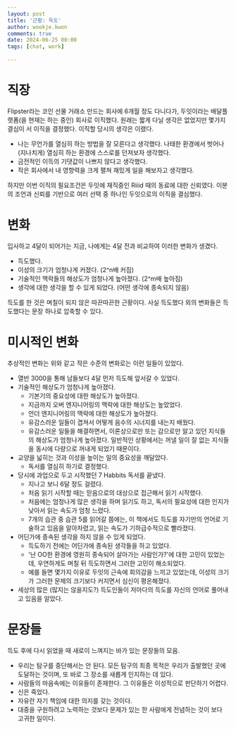 ```yaml
---  
layout: post  
title: '근황: 득도'  
author: wookje.kwon  
comments: true  
date: 2024-06-25 00:00  
tags: [chat, work]  
  
---  
```


# 직장

Flipster라는 코인 선물 거래소 만드는 회사에 6개월 정도 다니다가, 두잇이라는 배달플랫폼(을 현재는 하는 중인) 회사로 이직했다. 원래는 짧게 다닐 생각은 없었지만 몇가지 결심이 서 이직을 결정했다. 이직할 당시의 생각은 이랬다.

- 나는 무언가를 열심히 하는 방법을 잘 모른다고 생각했다. 나태한 환경에서 벗어나 (지나치게) 열심히 하는 환경에 스스로를 던져보자 생각했다.
- 금전적인 이득의 기댓값이 나쁘지 않다고 생각했다.
- 작은 회사에서 내 영향력을 크게 펼쳐 재밌게 일을 해보자고 생각했다.

하지만 이번 이직의 필요조건은 두잇에 재직중인 Riiid 때의 동료에 대한 신뢰였다. 이분의 조언과 신뢰를 기반으로 여러 선택 중 하나인 두잇으로의 이직을 결심했다.

# 변화

입사하고 4달이 되어가는 지금, 나에게는 4달 전과 비교하여 이러한 변화가 생겼다.

- 득도했다.
- 이성의 크기가 엄청나게 커졌다. (2^n배 커짐)
- 기술적인 맥락들의 해상도가 엄청나게 높아졌다. (2^m배 높아짐)
- 생각에 대한 생각을 할 수 있게 되었다. (어떤 생각에 종속되지 않음)

득도를 한 것은 며칠이 되지 않은 따끈따끈한 근황이다. 사실 득도했다 외의 변화들은 득도했다는 문장 하나로 압축할 수 있다.

# 미시적인 변화

추상적인 변화는 위와 같고 작은 수준의 변화로는 이런 일들이 있었다.

- 열반 3000을 통해 남들보다 4달 먼저 득도해 앞서갈 수 있었다.
- 기술적인 해상도가 엄청나게 높아졌다.
    - 기본기의 중요성에 대한 해상도가 높아졌다.
    - 지금까지 오버 엔지니어링의 맥락에 대한 해상도는 높았었다.
    - 언더 엔지니어링의 맥락에 대한 해상도가 높아졌다.
    - 유감스러운 일들이 겹쳐서 어떻게 음수의 시너지를 내는지 배웠다.
    - 유감스러운 일들을 해결하면서, 이론상으로만 또는 감으로만 알고 있던 지식들의 해상도가 엄청나게 높아졌다. 일반적인 상황에서는 꺼낼 일이 잘 없는 지식들을 동시에 다량으로 꺼내게 되었기 때문이다.
- 교양을 넓히는 것과 이성을 높이는 일의 중요성을 깨달았다.
    - 독서를 열심히 하기로 결정했다.
- 당시에 과업으로 두고 시작했던 7 Habbits 독서를 끝냈다.
    - 지나고 보니 6달 정도 걸렸다.
    - 처음 읽기 시작할 때는 믿음으로의 대상으로 접근해서 읽기 시작했다.
    - 처음에는 엄청나게 많은 생각을 하며 읽기도 하고, 독서의 필요성에 대한 인지가 낮아서 읽는 속도가 엄청 느렸다.
    - 7개의 습관 중 습관 5를 읽어갈 쯤에는, 이 책에서도 득도를 자기만의 언어로 기술하고 있음을 알아차렸고, 읽는 속도가 기하급수적으로 빨라졌다.
- 어딘가에 종속된 생각을 하지 않을 수 있게 되었다.
    - 득도하기 전에는 어딘가에 종속된 생각들을 하고 있었다.
    - '난 OO한 환경에 영원히 종속되어 살아가는 사람인가?'에 대한 고민이 있었는데, 우연하게도 며칠 뒤 득도하면서 그러한 고민이 해소되었다.
    - 예를 들면 몇가지 이유로 두잇의 근속에 회의감을 느끼고 있었는데, 이성의 크기가 그러한 문제의 크기보다 커지면서 심신이 평온해졌다.
- 세상의 많은 (많지는 않을지도?) 득도인들이 저마다의 득도를 자신의 언어로 풀어내고 있음을 알았다.

# 문장들

득도 후에 다시 읽었을 때 새로이 느껴지는 바가 있는 문장들의 모음.

- 우리는 탐구를 중단해서는 안 된다. 모든 탐구의 최종 목적은 우리가 출발했던 곳에 도달하는 것이며, 또 바로 그 장소를 새롭게 인지하는 데 있다.
- 사람들의 마음속에는 이유들이 존재한다. 그 이유들은 이성적으로 판단하기 어렵다.
- 신은 죽었다.
- 자유란 자기 책임에 대한 의지를 갖는 것이다.
- 대중을 구원하려고 노력하는 것보다 문제가 있는 한 사람에게 전념하는 것이 보다 고귀한 일이다.

